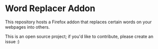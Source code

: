 # Word Replacer Addon

This repository hosts a Firefox addon that replaces certain words on your
webpages into others.

This is an open source project; if you'd like to contribute, please create 
an issue :)
